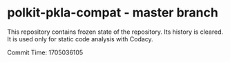 # polkit-pkla-compat - master branch

This repository contains frozen state of the repository.
Its history is cleared. It is used only for static code
analysis with Codacy.

Commit Time: 1705036105